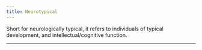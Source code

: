 ```yaml
---
title: Neurotypical
---
```


Short for neurologically typical, it refers to individuals of typical development, and intellectual/cognitive function.

---
